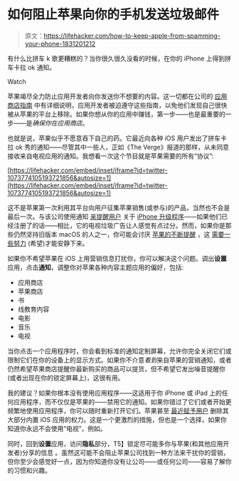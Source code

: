 # 如何阻止苹果向你的手机发送垃圾邮件

> 原文：<https://lifehacker.com/how-to-keep-apple-from-spamming-your-phone-1831201212>

有什么比拼车 k 歌更糟糕的？当你很久很久没看的时候，在你的 iPhone 上得到拼车卡拉 ok 通知。

Watch

苹果竭尽全力防止应用开发者向你发送你不想要的内容。这一切都在公司的 [应用商店指南](https://developer.apple.com/app-store/review/guidelines/) 中有详细说明，应用开发者被迫遵守这些指南，以免他们发现自己很快被从苹果的平台上移除。如果你想从你的应用中赚钱，第一步——也是最重要的一步——是*确保你在应用商店*。

也就是说，苹果似乎不愿意吞下自己的药。它最近向各种 iOS 用户发出了拼车卡拉 ok 秀的通知——尽管其中一些人，正如《The Verge》报道的那样，从未同意接收来自电视应用的通知。我想看一次这个节目就是苹果需要的所有“协议”:

 [https://lifehacker.com/embed/inset/iframe?id=twitter-1073774105193721856&autosize=1](https://lifehacker.com/embed/inset/iframe?id=twitter-1073774105193721856&autosize=1) 

这不是苹果第一次利用其平台向用户征集苹果销售(或参与)的产品，当然也不会是最后一次。与该公司使用通知 [来提醒用户](https://www.cultofmac.com/595056/apple-sends-out-notification-pushing-iphone-users-to-upgrade/) 关于 [iPhone 升级程序](https://lifehacker.com/is-the-iphone-upgrade-program-a-good-deal-1829064881)——如果他们已经注册了的话——相比，它的电视垃圾广告让人感觉有点过分。然而，如果你是那些仍然坚持旧版本 macOS 的人之一，你可能会讨厌 [苹果的不断提醒](https://twitter.com/joshuatopolsky/status/1075042627647664133) ，这 [需要一些努力](https://www.jamf.com/jamf-nation/discussions/29851/disable-macos-mojave-update-notification) (希望)才能安静下来。

如果你不希望苹果在 iOS 上用营销信息打扰你，你可以解决这个问题。调出**设置**应用，点击**通知**，调整你对苹果各种内容主题应用的偏好，包括:

*   应用商店
*   苹果商店
*   书
*   线教育内容
*   电影
*   音乐
*   电视

当你点击一个应用程序时，你会看到标准的通知定制屏幕，允许你完全关闭它们或限制它们在你的设备上的显示方式。如果你不介意*看到*来自苹果的营销通知，或者仍然希望苹果商店提醒你最新购买的商品可以提货，但不希望它发出噪音提醒你(或者出现在你的锁定屏幕上)，这很有用。

我的建议？如果你根本没有使用应用程序——这适用于你 iPhone 或 iPad 上的任何应用程序，而不仅仅是苹果的——禁用它的通知。如果你错过了它们或者开始更频繁地使用应用程序，你可以随时重新打开它们。苹果甚至 [最近赋予用户](https://support.apple.com/en-us/HT208094) 删除其大部分内置 iOS 应用的权力。这是一个更激烈的措施，但也是一个选择，如果你知道你永远不会使用“电视”，例如。

同时，回到**设置**应用，访问**隐私**部分，T5】锁定尽可能多你与苹果(和其他应用开发者)分享的信息 。虽然这可能不会阻止苹果公司找到一种方法来干扰你的营销，但你至少会感觉好一点，因为你知道你没有让公司——或任何公司——容易了解你的习惯和兴趣。